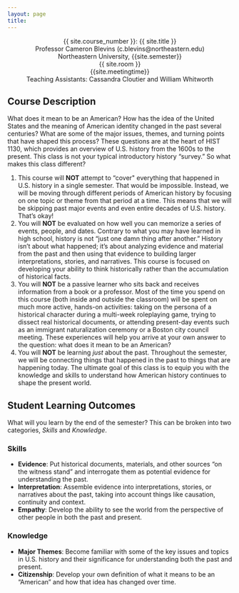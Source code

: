 ```yaml
---
layout: page
title:
---
```


<div style="text-align: center">
<p>
{{ site.course_number }}: {{ site.title }}<br>
Professor Cameron Blevins (c.blevins@northeastern.edu)<br>
Northeastern University, {{site.semester}}<br>
{{ site.room }}<br>
{{site.meetingtime}}<br>
Teaching Assistants: Cassandra Cloutier and William Whitworth 
</p>
</div>

## Course Description

What does it mean to be an American? How has the idea of the United States and the meaning of American identity changed in the past several centuries? What are some of the major issues, themes, and turning points that have shaped this process? These questions are at the heart of HIST 1130, which provides an overview of U.S. history from the 1600s to the present. This class is not your typical introductory history “survey.” So what makes this class different?

1. This course will **NOT** attempt to “cover" everything that happened in U.S. history in a single semester. That would be impossible. Instead, we will be moving through different periods of American history by focusing on one topic or theme from that period at a time. This means that we will be skipping past major events and even entire decades of U.S. history. That’s okay! 
2. You will **NOT** be evaluated on how well you can memorize a series of events, people, and dates. Contrary to what you may have learned in high school, history is not “just one damn thing after another.” History isn’t about what happened; it’s about analyzing evidence and material from the past and then using that evidence to building larger interpretations, stories, and narratives. This course is focused on developing your ability to think historically rather than the accumulation of historical facts.
3. You will **NOT** be a passive learner who sits back and receives information from a book or a professor. Most of the time you spend on this course (both inside and outside the classroom) will be spent on much more active, hands-on activities: taking on the persona of a historical character during a multi-week roleplaying game, trying to dissect real historical documents, or attending present-day events such as an immigrant naturalization ceremony or a Boston city council meeting. These experiences will help you arrive at your own answer to the question: what does it mean to be an American?
4. You will **NOT** be learning *just* about the past. Throughout the semester, we will be connecting things that happened in the past to things that are happening today. The ultimate goal of this class is to equip you with the knowledge and skills to understand how American history continues to shape the present world. 

## Student Learning Outcomes

What will you learn by the end of the semester? This can be broken into two categories, *Skills* and *Knowledge*.

### Skills

- **Evidence**: Put historical documents, materials, and other sources “on the witness stand” and interrogate them as potential evidence for understanding the past.
- **Interpretation**: Assemble evidence into interpretations, stories, or narratives about the past, taking into account things like causation, continuity and context.
- **Empathy**: Develop the ability to see the world from the perspective of other people in both the past and present.

### Knowledge

- **Major Themes**: Become familiar with some of the key issues and topics in U.S. history and their significance for understanding both the past and present.
- **Citizenship**: Develop your own definition of what it means to be an “American” and how that idea has changed over time. 